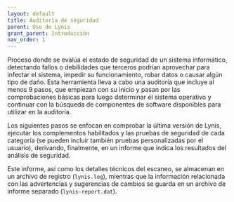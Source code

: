 ```yaml
---
layout: default
title: Auditoria de seguridad
parent: Uso de Lynis
grant_parent: Introducción
nav_order: 1
---
```


Proceso donde se evalúa el estado de seguridad de un sistema informático, detectando fallos o debilidades que terceros podrían aprovechar para infectar el sistema, impedir su funcionamiento, robar datos o causar algún tipo de daño. Esta herramienta lleva a cabo una auditoría que incluye al menos 9 pasos, que empiezan con su inicio y pasan por las comprobaciones básicas para luego determinar el sistema operativo y continuar con la búsqueda de componentes de software disponibles para utilizar en la auditoría.

Los siguientes pasos se enfocan en comprobar la última versión de Lynis, ejecutar los complementos habilitados y las pruebas de seguridad de cada categoría (se pueden incluir también pruebas personalizadas por el usuario), derivando, finalmente, en un informe que indica los resultados del análisis de seguridad.

Este informe, así como los detalles técnicos del escaneo, se almacenan en un archivo de registro (`lynis.log`), mientras que la información relacionada con las advertencias y sugerencias de cambios se guarda en un archivo de informe separado (`lynis-report.dat`).